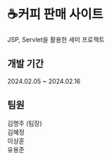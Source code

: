 <h1> ☕커피 판매 사이트</h1>

JSP, Servlet을 활용한 세미 프로젝트


## 개발 기간
2024.02.05 ~ 2024.02.16



## 팀원
김명주 (팀장)   
김혜정   
이상훈   
유용준





